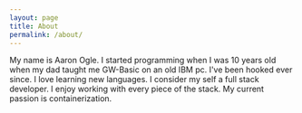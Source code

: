 ```yaml
---
layout: page
title: About
permalink: /about/
---
```


My name is Aaron Ogle.  I started programming when I was 10 years old when my dad taught me GW-Basic on an old IBM pc.  I've been hooked ever since.  I love learning new languages.  I consider my self a full stack developer.  I enjoy working with every piece of the stack.  My current passion is containerization.
